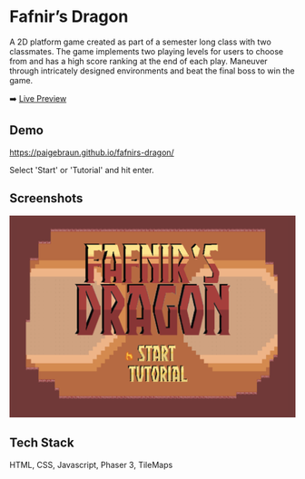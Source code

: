# Fafnir’s Dragon

A 2D platform game created as part of a semester long class with two classmates. The game implements two playing levels for users to choose from and has a high score ranking at the end of each play. Maneuver through intricately designed environments and beat the final boss to win the game.



:arrow_right: [Live Preview](https://paigebraun.github.io/fafnirs-dragon/)


## Demo

https://paigebraun.github.io/fafnirs-dragon/

Select 'Start' or 'Tutorial' and hit enter.
## Screenshots

![App Screenshot](Fafnir-Thumbnail.png)


## Tech Stack

HTML, CSS, Javascript, Phaser 3, TileMaps
